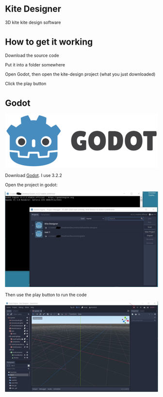 # Kite Designer
3D kite kite design software

# How to get it working
Download the source code

Put it into a folder somewhere

Open Godot, then open the kite-design project (what you just downloaded)

Click the play button

# Godot
![godot](/readme/godot-logo.svg)

Download [Godot](https://godotengine.org/). I use 3.2.2

Open the project in godot:

![godot kite design](/readme/godot-load.jpg)

Then use the play button to run the code

![godot kite design](/readme/godot-run.jpg)
